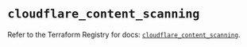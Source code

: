 # `cloudflare_content_scanning`

Refer to the Terraform Registry for docs: [`cloudflare_content_scanning`](https://registry.terraform.io/providers/cloudflare/cloudflare/4.51.0/docs/resources/content_scanning).
